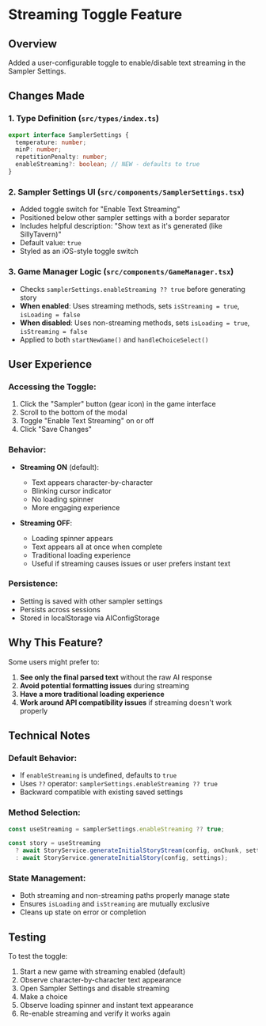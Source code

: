 # Streaming Toggle Feature

## Overview
Added a user-configurable toggle to enable/disable text streaming in the Sampler Settings.

## Changes Made

### 1. Type Definition (`src/types/index.ts`)
```typescript
export interface SamplerSettings {
  temperature: number;
  minP: number;
  repetitionPenalty: number;
  enableStreaming?: boolean; // NEW - defaults to true
}
```

### 2. Sampler Settings UI (`src/components/SamplerSettings.tsx`)
- Added toggle switch for "Enable Text Streaming"
- Positioned below other sampler settings with a border separator
- Includes helpful description: "Show text as it's generated (like SillyTavern)"
- Default value: `true`
- Styled as an iOS-style toggle switch

### 3. Game Manager Logic (`src/components/GameManager.tsx`)
- Checks `samplerSettings.enableStreaming ?? true` before generating story
- **When enabled**: Uses streaming methods, sets `isStreaming = true`, `isLoading = false`
- **When disabled**: Uses non-streaming methods, sets `isLoading = true`, `isStreaming = false`
- Applied to both `startNewGame()` and `handleChoiceSelect()`

## User Experience

### Accessing the Toggle:
1. Click the "Sampler" button (gear icon) in the game interface
2. Scroll to the bottom of the modal
3. Toggle "Enable Text Streaming" on or off
4. Click "Save Changes"

### Behavior:
- **Streaming ON** (default):
  - Text appears character-by-character
  - Blinking cursor indicator
  - No loading spinner
  - More engaging experience

- **Streaming OFF**:
  - Loading spinner appears
  - Text appears all at once when complete
  - Traditional loading experience
  - Useful if streaming causes issues or user prefers instant text

### Persistence:
- Setting is saved with other sampler settings
- Persists across sessions
- Stored in localStorage via AIConfigStorage

## Why This Feature?

Some users might prefer to:
1. **See only the final parsed text** without the raw AI response
2. **Avoid potential formatting issues** during streaming
3. **Have a more traditional loading experience**
4. **Work around API compatibility issues** if streaming doesn't work properly

## Technical Notes

### Default Behavior:
- If `enableStreaming` is undefined, defaults to `true`
- Uses `??` operator: `samplerSettings.enableStreaming ?? true`
- Backward compatible with existing saved settings

### Method Selection:
```typescript
const useStreaming = samplerSettings.enableStreaming ?? true;

const story = useStreaming
  ? await StoryService.generateInitialStoryStream(config, onChunk, settings)
  : await StoryService.generateInitialStory(config, settings);
```

### State Management:
- Both streaming and non-streaming paths properly manage state
- Ensures `isLoading` and `isStreaming` are mutually exclusive
- Cleans up state on error or completion

## Testing

To test the toggle:
1. Start a new game with streaming enabled (default)
2. Observe character-by-character text appearance
3. Open Sampler Settings and disable streaming
4. Make a choice
5. Observe loading spinner and instant text appearance
6. Re-enable streaming and verify it works again
